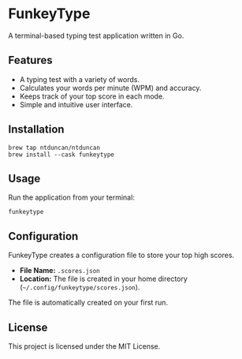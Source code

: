 # FunkeyType

A terminal-based typing test application written in Go.

## Features

-   A typing test with a variety of words.
-   Calculates your words per minute (WPM) and accuracy.
-   Keeps track of your top score in each mode.
-   Simple and intuitive user interface.

## Installation
```
brew tap ntduncan/ntduncan
brew install --cask funkeytype
```

## Usage

Run the application from your terminal:

```
funkeytype
```

## Configuration

FunkeyType creates a configuration file to store your top high scores.

-   **File Name:** `.scores.json`
-   **Location:** The file is created in your home directory (`~/.config/funkeytype/scores.json`).

The file is automatically created on your first run.

## License

This project is licensed under the MIT License.
